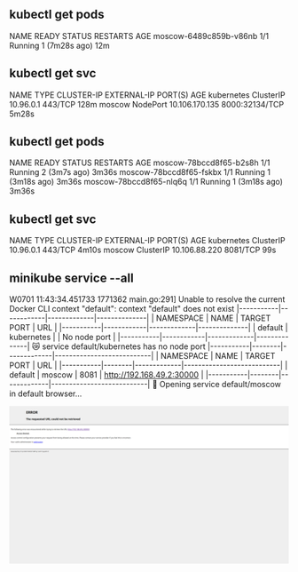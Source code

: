 ## kubectl get pods
NAME                     READY   STATUS    RESTARTS        AGE
moscow-6489c859b-v86nb   1/1     Running   1 (7m28s ago)   12m


## kubectl get svc
NAME         TYPE        CLUSTER-IP       EXTERNAL-IP   PORT(S)          AGE
kubernetes   ClusterIP   10.96.0.1        <none>        443/TCP          128m
moscow       NodePort    10.106.170.135   <none>        8000:32134/TCP   5m28s

## kubectl get pods
NAME                      READY   STATUS    RESTARTS        AGE
moscow-78bccd8f65-b2s8h   1/1     Running   2 (3m7s ago)    3m36s
moscow-78bccd8f65-fskbx   1/1     Running   1 (3m18s ago)   3m36s
moscow-78bccd8f65-nlq6q   1/1     Running   1 (3m18s ago)   3m36s

## kubectl get svc
NAME         TYPE        CLUSTER-IP      EXTERNAL-IP   PORT(S)    AGE
kubernetes   ClusterIP   10.96.0.1       <none>        443/TCP    4m10s
moscow       ClusterIP   10.106.88.220   <none>        8081/TCP   99s

##  minikube service --all
W0701 11:43:34.451733 1771362 main.go:291] Unable to resolve the current Docker CLI context "default": context "default" does not exist
|-----------|------------|-------------|--------------|
| NAMESPACE |    NAME    | TARGET PORT |     URL      |
|-----------|------------|-------------|--------------|
| default   | kubernetes |             | No node port |
|-----------|------------|-------------|--------------|
😿  service default/kubernetes has no node port
|-----------|--------|-------------|---------------------------|
| NAMESPACE |  NAME  | TARGET PORT |            URL            |
|-----------|--------|-------------|---------------------------|
| default   | moscow |        8081 | http://192.168.49.2:30000 |
|-----------|--------|-------------|---------------------------|
🎉  Opening service default/moscow in default browser...

![Screenshot](./k8s/screen.png)